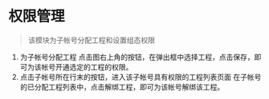 # 权限管理

> 该模块为子帐号分配工程和设置组态权限

1. 为子帐号分配工程
点击图右上角的按钮，在弹出框中选择工程，点击保存，即可为该帐号开通选定的工程的权限。
2. 点击子帐号所在行末的按钮，进入该子帐号具有权限的工程列表页面
在子帐号的已分配工程列表中，点击解绑工程，即可为该帐号解绑该工程。


